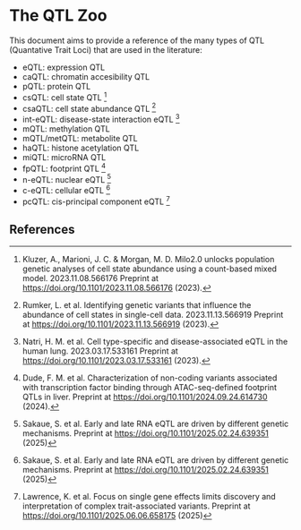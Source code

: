 # The QTL Zoo

This document aims to provide a reference of the many types of QTL (Quantative Trait Loci) that are used in the literature:

* eQTL: expression QTL
* caQTL: chromatin accesibility QTL
* pQTL: protein QTL 
* csQTL: cell state QTL [^1]
* csaQTL: cell state abundance QTL [^2]
* int-eQTL: disease-state interaction eQTL [^3]
* mQTL: methylation QTL
* mQTL/metQTL: metabolite QTL
* haQTL: histone acetylation QTL
* miQTL: microRNA QTL
* fpQTL: footprint QTL [^4]
* n-eQTL: nuclear eQTL [^5]
* c-eQTL: cellular eQTL [^5]
* pcQTL: cis-principal component eQTL [^6]

## References

[^1]:  Kluzer, A., Marioni, J. C. & Morgan, M. D. Milo2.0 unlocks population genetic analyses of cell state abundance using a count-based mixed model. 2023.11.08.566176 Preprint at https://doi.org/10.1101/2023.11.08.566176 (2023).

[^2]: Rumker, L. et al. Identifying genetic variants that influence the abundance of cell states in single-cell data. 2023.11.13.566919 Preprint at https://doi.org/10.1101/2023.11.13.566919 (2023).

[^3]: Natri, H. M. et al. Cell type-specific and disease-associated eQTL in the human lung. 2023.03.17.533161 Preprint at https://doi.org/10.1101/2023.03.17.533161 (2023).

[^4]: Dude, F. M. et al. Characterization of non-coding variants associated with transcription factor binding through ATAC-seq-defined footprint QTLs in liver. Preprint at https://doi.org/10.1101/2024.09.24.614730 (2024).

[^5]: Sakaue, S. et al. Early and late RNA eQTL are driven by different genetic mechanisms. Preprint at https://doi.org/10.1101/2025.02.24.639351 (2025)

[^6]: Lawrence, K. et al. Focus on single gene effects limits discovery and interpretation of complex trait-associated variants. Preprint at https://doi.org/10.1101/2025.06.06.658175 (2025)

